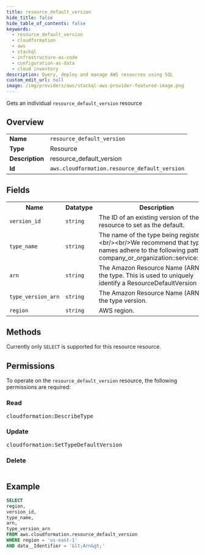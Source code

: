 ```yaml
---
title: resource_default_version
hide_title: false
hide_table_of_contents: false
keywords:
  - resource_default_version
  - cloudformation
  - aws
  - stackql
  - infrastructure-as-code
  - configuration-as-data
  - cloud inventory
description: Query, deploy and manage AWS resources using SQL
custom_edit_url: null
image: /img/providers/aws/stackql-aws-provider-featured-image.png
---
```

Gets an individual <code>resource_default_version</code> resource

## Overview
<table><tbody>
<tr><td><b>Name</b></td><td><code>resource_default_version</code></td></tr>
<tr><td><b>Type</b></td><td>Resource</td></tr>
<tr><td><b>Description</b></td><td>resource_default_version</td></tr>
<tr><td><b>Id</b></td><td><code>aws.cloudformation.resource_default_version</code></td></tr>
</tbody></table>

## Fields
<table><tbody>
<tr><th>Name</th><th>Datatype</th><th>Description</th></tr>
<tr><td><code>version_id</code></td><td><code>string</code></td><td>The ID of an existing version of the resource to set as the default.</td></tr>
<tr><td><code>type_name</code></td><td><code>string</code></td><td>The name of the type being registered.&lt;br&#x2F;&gt;&lt;br&#x2F;&gt;We recommend that type names adhere to the following pattern: company_or_organization::service::type.</td></tr>
<tr><td><code>arn</code></td><td><code>string</code></td><td>The Amazon Resource Name (ARN) of the type. This is used to uniquely identify a ResourceDefaultVersion</td></tr>
<tr><td><code>type_version_arn</code></td><td><code>string</code></td><td>The Amazon Resource Name (ARN) of the type version.</td></tr>
<tr><td><code>region</code></td><td><code>string</code></td><td>AWS region.</td></tr>

</tbody></table>

## Methods
Currently only <code>SELECT</code> is supported for this resource resource.

## Permissions

To operate on the <code>resource_default_version</code> resource, the following permissions are required:

### Read
<pre>
cloudformation:DescribeType</pre>

### Update
<pre>
cloudformation:SetTypeDefaultVersion</pre>

### Delete
<pre>
</pre>


## Example
```sql
SELECT
region,
version_id,
type_name,
arn,
type_version_arn
FROM aws.cloudformation.resource_default_version
WHERE region = 'us-east-1'
AND data__Identifier = '&lt;Arn&gt;'
```
